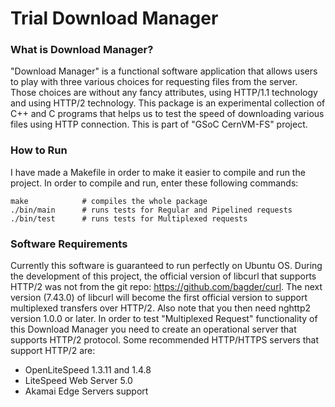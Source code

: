 # Trial Download Manager

### What is Download Manager?

  "Download Manager" is a functional software application that allows users to play with three various choices for requesting files from the server. Those choices are without any fancy attributes, using HTTP/1.1 technology and using HTTP/2 technology. This package is an experimental collection of C++ and C programs that helps us to test the speed of downloading various files using HTTP connection. This is part of "GSoC CernVM-FS" project.
  
### How to Run

I have made a Makefile in order to make it easier to compile and run the project. In order to compile and run, enter these following commands: 

```
make            # compiles the whole package
./bin/main      # runs tests for Regular and Pipelined requests
./bin/test      # runs tests for Multiplexed requests
```

### Software Requirements

  Currently this software is guaranteed to run perfectly on Ubuntu OS. During the development of this project, the official version of libcurl that supports HTTP/2 was not from the git repo: https://github.com/bagder/curl. The next version (7.43.0) of libcurl will become the first official version to support multiplexed transfers over HTTP/2. Also note that you then need nghttp2 version 1.0.0 or later. In order to test "Multiplexed Request" functionality of this Download Manager you need to create an operational server that supports HTTP/2 protocol. Some recommended HTTP/HTTPS servers that support HTTP/2 are:
  
  * OpenLiteSpeed 1.3.11 and 1.4.8
  * LiteSpeed Web Server 5.0
  * Akamai Edge Servers support
  




